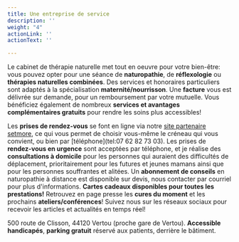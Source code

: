 ```yaml
---
title: Une entreprise de service
description: ''
weight: "4"
actionLink: ''
actionText: ''

---
```

Le cabinet de thérapie naturelle met tout en oeuvre pour votre bien-être: vous pouvez opter pour une séance de **naturopathie**, de **réflexologie** ou **thérapies naturelles combinées**. Des services et honoraires particuliers sont adaptés à la spécialisation **maternité/nourrisson**. Une **facture** vous est délivrée sur demande, pour un remboursement par votre mutuelle. Vous bénéficiez également de nombreux  **services et avantages complémentaires gratuits** pour rendre les soins plus accessibles!

Les **prises de rendez-vous** se font en ligne via notre [site partenaire setmore](https://thenat.setmore.com/services), ce qui vous permet de choisir vous-même le créneau qui vous convient, ou bien par [téléphone](tel:07 62 82 73 03). Les prises de **rendez-vous en urgence** sont acceptées par téléphone, et je réalise des **consultations à domicile** pour les personnes qui auraient des difficultés de déplacement, prioritairement pour les futures et jeunes mamans ainsi que pour les personnes souffrantes et alitées. Un **abonnement de conseils** en naturopathie à distance est disponible sur devis, nous contacter par courriel pour plus d'informations. **Cartes cadeaux disponibles pour toutes les prestations!** Retrouvez en page presse les **cures du moment** et les prochains **ateliers/conférences**! Suivez nous sur les réseaux sociaux pour recevoir les articles et actualités en temps réel!

500 route de Clisson, 44120 Vertou (proche gare de Vertou). **Accessible handicapés**, **parking gratuit** réservé aux patients, derrière le bâtiment.